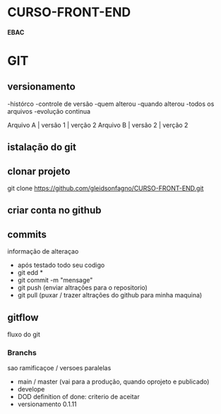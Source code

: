 # CURSO-FRONT-END
#### EBAC


# GIT
## versionamento
 -histórco
 -controle de versão
 -quem alterou
 -quando alterou
 -todos os arquivos
 -evolução continua

 Arquivo A | versão 1 | verção 2
 Arquivo B | versão 2 | verção 2

 ## istalação do git

 ## clonar projeto
 git clone https://github.com/gleidsonfagno/CURSO-FRONT-END.git

 ## criar conta no github

 ## commits
 informação de alteraçao
 - após testado todo seu codigo
 - git edd *
 - git commit -m "mensage"
 - git push (enviar altrações para o repositorio)
 - git pull (puxar / trazer altrações do github para minha maquina)
 ## gitflow
 fluxo do git

 ### Branchs
 sao ramificaçoe / versoes paralelas

 - main / master (vai para a produção, quando oprojeto e publicado)
 - develope 
 - DOD definition of done: criterio de aceitar
 - versionamento 0.1.11